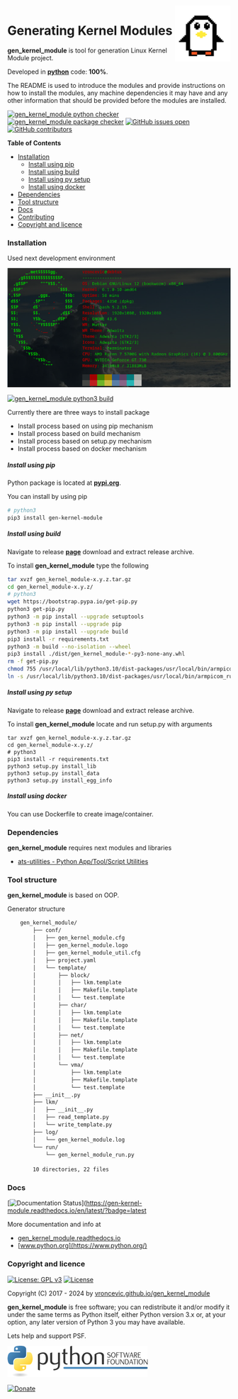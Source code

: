 <img align="right" src="https://raw.githubusercontent.com/vroncevic/gen_kernel_module/dev/docs/gen_kernel_module_logo.png" width="25%">

# Generating Kernel Modules

**gen_kernel_module** is tool for generation Linux Kernel Module project.

Developed in **[python](https://www.python.org/)** code: **100%**.

The README is used to introduce the modules and provide instructions on
how to install the modules, any machine dependencies it may have and any
other information that should be provided before the modules are installed.

[![gen_kernel_module python checker](https://github.com/vroncevic/gen_kernel_module/actions/workflows/armpicom_python_checker.yml/badge.svg)](https://github.com/vroncevic/gen_kernel_module/actions/workflows/armpicom_python_checker.yml) [![gen_kernel_module package checker](https://github.com/vroncevic/gen_kernel_module/actions/workflows/armpicom_package_checker.yml/badge.svg)](https://github.com/vroncevic/gen_kernel_module/actions/workflows/armpicom_package.yml) [![GitHub issues open](https://img.shields.io/github/issues/vroncevic/gen_kernel_module.svg)](https://github.com/vroncevic/gen_kernel_module/issues) [![GitHub contributors](https://img.shields.io/github/contributors/vroncevic/gen_kernel_module.svg)](https://github.com/vroncevic/gen_kernel_module/graphs/contributors)

<!-- START doctoc generated TOC please keep comment here to allow auto update -->
<!-- DON'T EDIT THIS SECTION, INSTEAD RE-RUN doctoc TO UPDATE -->
**Table of Contents**

- [Installation](#installation)
    - [Install using pip](#install-using-pip)
    - [Install using build](#install-using-build)
    - [Install using py setup](#install-using-py-setup)
    - [Install using docker](#install-using-docker)
- [Dependencies](#dependencies)
- [Tool structure](#tool-structure)
- [Docs](#docs)
- [Contributing](#contributing)
- [Copyright and licence](#copyright-and-licence)

<!-- END doctoc generated TOC please keep comment here to allow auto update -->

### Installation

Used next development environment

![debian linux os](https://raw.githubusercontent.com/vroncevic/gen_kernel_module/dev/docs/debtux.png)

[![gen_kernel_module python3 build](https://github.com/vroncevic/gen_kernel_module/actions/workflows/armpicom_python3_build.yml/badge.svg)](https://github.com/vroncevic/gen_kernel_module/actions/workflows/armpicom_python3_build.yml)

Currently there are three ways to install package
* Install process based on using pip mechanism
* Install process based on build mechanism
* Install process based on setup.py mechanism
* Install process based on docker mechanism

##### Install using pip

Python package is located at **[pypi.org](https://pypi.org/project/gen_kernel_module/)**.

You can install by using pip

```bash
# python3
pip3 install gen-kernel-module
```

##### Install using build

Navigate to release **[page](https://github.com/vroncevic/gen_kernel_module/releases/)** download and extract release archive.

To install **gen_kernel_module** type the following

```bash
tar xvzf gen_kernel_module-x.y.z.tar.gz
cd gen_kernel_module-x.y.z/
# python3
wget https://bootstrap.pypa.io/get-pip.py
python3 get-pip.py 
python3 -m pip install --upgrade setuptools
python3 -m pip install --upgrade pip
python3 -m pip install --upgrade build
pip3 install -r requirements.txt
python3 -m build --no-isolation --wheel
pip3 install ./dist/gen_kernel_module-*-py3-none-any.whl
rm -f get-pip.py
chmod 755 /usr/local/lib/python3.10/dist-packages/usr/local/bin/armpicom_run.py
ln -s /usr/local/lib/python3.10/dist-packages/usr/local/bin/armpicom_run.py /usr/local/bin/armpicom_run.py
```

##### Install using py setup

Navigate to release **[page](https://github.com/vroncevic/gen_kernel_module/releases/)** download and extract release archive.

To install **gen_kernel_module** locate and run setup.py with arguments
```
tar xvzf gen_kernel_module-x.y.z.tar.gz
cd gen_kernel_module-x.y.z/
# python3
pip3 install -r requirements.txt
python3 setup.py install_lib
python3 setup.py install_data
python3 setup.py install_egg_info
```

##### Install using docker

You can use Dockerfile to create image/container.

### Dependencies

**gen_kernel_module** requires next modules and libraries

* [ats-utilities - Python App/Tool/Script Utilities](https://vroncevic.github.io/ats_utilities)

### Tool structure

**gen_kernel_module** is based on OOP.

Generator structure

```bash
    gen_kernel_module/
        ├── conf/
        │   ├── gen_kernel_module.cfg
        │   ├── gen_kernel_module.logo
        │   ├── gen_kernel_module_util.cfg
        │   ├── project.yaml
        │   └── template/
        │       ├── block/
        │       │   ├── lkm.template
        │       │   ├── Makefile.template
        │       │   └── test.template
        │       ├── char/
        │       │   ├── lkm.template
        │       │   ├── Makefile.template
        │       │   └── test.template
        │       ├── net/
        │       │   ├── lkm.template
        │       │   ├── Makefile.template
        │       │   └── test.template
        │       └── vma/
        │           ├── lkm.template
        │           ├── Makefile.template
        │           └── test.template
        ├── __init__.py
        ├── lkm/
        │   ├── __init__.py
        │   ├── read_template.py
        │   └── write_template.py
        ├── log/
        │   └── gen_kernel_module.log
        └── run/
            └── gen_kernel_module_run.py
        
        10 directories, 22 files
```

### Docs

[![Documentation Status](https://readthedocs.org/projects/gen_kernel_module/badge/?version=latest)](https://gen-kernel-module.readthedocs.io/en/latest/?badge=latest

More documentation and info at
* [gen_kernel_module.readthedocs.io](https://gen-kernel-module.readthedocs.io/en/latest/)
* [www.python.org](https://www.python.org/)

### Copyright and licence

[![License: GPL v3](https://img.shields.io/badge/License-GPLv3-blue.svg)](https://www.gnu.org/licenses/gpl-3.0) [![License](https://img.shields.io/badge/License-Apache%202.0-blue.svg)](https://opensource.org/licenses/Apache-2.0)

Copyright (C) 2017 - 2024 by [vroncevic.github.io/gen_kernel_module](https://vroncevic.github.io/gen_kernel_module)

**gen_kernel_module** is free software; you can redistribute it and/or modify
it under the same terms as Python itself, either Python version 3.x or,
at your option, any later version of Python 3 you may have available.

Lets help and support PSF.

[![Python Software Foundation](https://raw.githubusercontent.com/vroncevic/gen_kernel_module/dev/docs/psf-logo-alpha.png)](https://www.python.org/psf/)

[![Donate](https://www.paypalobjects.com/en_US/i/btn/btn_donateCC_LG.gif)](https://www.python.org/psf/donations/)
